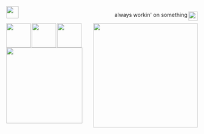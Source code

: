 <img src="https://cdn.hop.gdn/assets/brands/clevercanyon/logo-on-light-bg.svg" style="height:32px;" align="left" />

<p align="right"><img src="https://cdn.hop.gdn/assets/uploads/code.gif" style="width:24px;" align="right" />always workin' on something</p>

<img src="https://cdn.hop.gdn/assets/uploads/github-snake.gif" style="width:275px;" align="right" />
<img src="https://cdn.hop.gdn/assets/uploads/typescript.svg" style="width:64px;" align="left" />
<img src="https://cdn.hop.gdn/assets/uploads/javascript.svg" style="width:64px;" align="left" />
<img src="https://cdn.hop.gdn/assets/uploads/nodejs.svg" style="width:64px;" align="left" />
<img src="https://cdn.hop.gdn/assets/uploads/manufacturetocat.png" style="width:200px;" align="left" />
